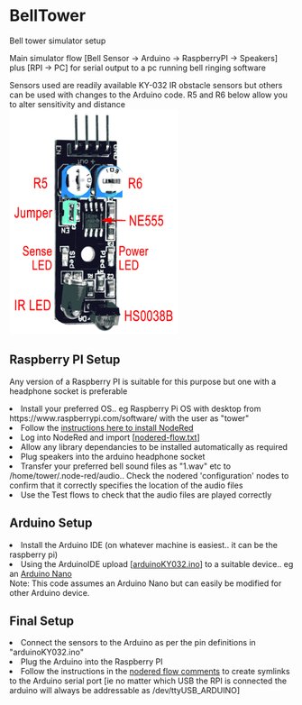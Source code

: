 # BellTower
Bell tower simulator setup

Main simulator flow  [Bell Sensor -> Arduino -> RaspberryPI -> Speakers]
<br>
plus [RPI -> PC] for serial output to a pc running bell ringing software

Sensors used are readily available KY-032 IR obstacle sensors but others can be used with changes to the Arduino code.  R5 and R6 below allow you to alter sensitivity and distance<br>
<img src="KY-032.png"  alt="KY-032" width="300" height="400">

<h2>Raspberry PI Setup</h2>
<p>Any version of a Raspberry PI is suitable for this purpose but one with a headphone socket is preferable
<list>
  <li>Install your preferred OS.. eg Raspberry Pi OS with desktop from https://www.raspberrypi.com/software/ with the user as "tower"
  <li>Follow the <a href="https://nodered.org/docs/getting-started/raspberrypi">instructions here to install NodeRed</a>
  <li>Log into NodeRed and import [<a href="nodered-flow.txt">nodered-flow.txt</a>]
  <li>Allow any library dependancies to be installed automatically as required
  <li>Plug speakers into the arduino headphone socket
  <li>Transfer your preferred bell sound files as "1.wav" etc to  /home/tower/.node-red/audio.. Check the nodered 'configuration' nodes to confirm that it correctly specifies the location of the audio files 
  <li>Use the Test flows to check that the audio files are played correctly
</list>
  
<h2>Arduino Setup</h2>
<list>
  <li>Install the Arduino IDE (on whatever machine is easiest.. it can be the raspberry pi)
  <li>Using the ArduinoIDE upload [<a href="arduinoKY032.ino">arduinoKY032.ino</a>] to a suitable device.. eg an <a href="https://www.teachmemicro.com/wp-content/uploads/2019/06/Arduino-Nano-pinout.jpg">Arduino Nano</a><br>
</list>
Note: This code assumes an Arduino Nano but can easily be modified for other Arduino device.

<h2>Final Setup</h2>
<list>
  <li>Connect the sensors to the Arduino as per the pin definitions in "arduinoKY032.ino"
  <li>Plug the Arduino into the Raspberry PI
  <li>Follow the instructions in the <a href="https://www.freva.com/assign-fixed-usb-port-names-to-your-raspberry-pi/">nodered flow comments</a> to create symlinks to the Arduino serial port [ie no matter which USB the RPI is connected the arduino will always be addressable as /dev/ttyUSB_ARDUINO]
</list>

